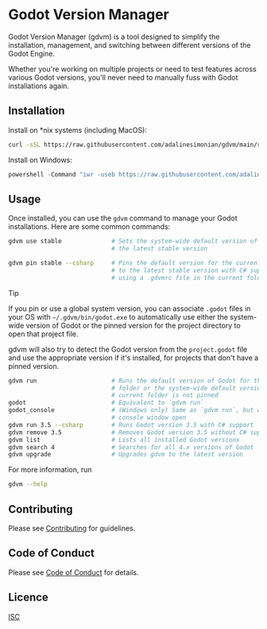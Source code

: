 # Godot Version Manager

Godot Version Manager (gdvm) is a tool designed to simplify the installation, management, and switching between different versions of the Godot Engine.

Whether you're working on multiple projects or need to test features across various Godot versions, you'll never need to manually fuss with Godot installations again.

## Installation

Install on \*nix systems (including MacOS):

```bash
curl -sSL https://raw.githubusercontent.com/adalinesimonian/gdvm/main/scripts/install.sh | bash
```

Install on Windows:

```powershell
powershell -Command "iwr -useb https://raw.githubusercontent.com/adalinesimonian/gdvm/main/scripts/install.ps1 | iex"
```

## Usage

Once installed, you can use the `gdvm` command to manage your Godot installations. Here are some common commands:

```bash
gdvm use stable              # Sets the system-wide default version of Godot to
                             # the latest stable version

gdvm pin stable --csharp     # Pins the default version for the current folder
                             # to the latest stable version with C# support,
                             # using a .gdvmrc file in the current folder
```

> [!TIP]
> If you pin or use a global system version, you can associate `.godot` files in your OS with `~/.gdvm/bin/godot.exe` to automatically use either the system-wide version of Godot or the pinned version for the project directory to open that project file.
>
> gdvm will also try to detect the Godot version from the `project.godot` file and use the appropriate version if it's installed, for projects that don't have a pinned version.

```bash
gdvm run                     # Runs the default version of Godot for the current
                             # folder or the system-wide default version if the
                             # current folder is not pinned
godot                        # Equivalent to `gdvm run`
godot_console                # (Windows only) Same as `gdvm run`, but with the
                             # console window open
gdvm run 3.5 --csharp        # Runs Godot version 3.5 with C# support
gdvm remove 3.5              # Removes Godot version 3.5 without C# support
gdvm list                    # Lists all installed Godot versions
gdvm search 4                # Searches for all 4.x versions of Godot
gdvm upgrade                 # Upgrades gdvm to the latest version
```

For more information, run

```bash
gdvm --help
```

## Contributing

Please see [Contributing](CONTRIBUTING.md) for guidelines.

## Code of Conduct

Please see [Code of Conduct](CODE_OF_CONDUCT.md) for details.

## Licence

[ISC](LICENCE)

